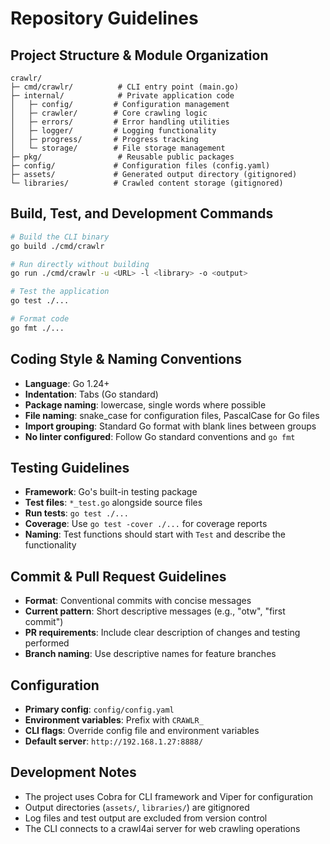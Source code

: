 # Repository Guidelines

## Project Structure & Module Organization

```
crawlr/
├─ cmd/crawlr/          # CLI entry point (main.go)
├─ internal/            # Private application code
│   ├─ config/         # Configuration management
│   ├─ crawler/        # Core crawling logic
│   ├─ errors/         # Error handling utilities
│   ├─ logger/         # Logging functionality
│   ├─ progress/       # Progress tracking
│   └─ storage/        # File storage management
├─ pkg/                 # Reusable public packages
├─ config/             # Configuration files (config.yaml)
├─ assets/             # Generated output directory (gitignored)
└─ libraries/          # Crawled content storage (gitignored)
```

## Build, Test, and Development Commands

```bash
# Build the CLI binary
go build ./cmd/crawlr

# Run directly without building
go run ./cmd/crawlr -u <URL> -l <library> -o <output>

# Test the application
go test ./...

# Format code
go fmt ./...
```

## Coding Style & Naming Conventions

- **Language**: Go 1.24+
- **Indentation**: Tabs (Go standard)
- **Package naming**: lowercase, single words where possible
- **File naming**: snake_case for configuration files, PascalCase for Go files
- **Import grouping**: Standard Go format with blank lines between groups
- **No linter configured**: Follow Go standard conventions and `go fmt`

## Testing Guidelines

- **Framework**: Go's built-in testing package
- **Test files**: `*_test.go` alongside source files
- **Run tests**: `go test ./...`
- **Coverage**: Use `go test -cover ./...` for coverage reports
- **Naming**: Test functions should start with `Test` and describe the functionality

## Commit & Pull Request Guidelines

- **Format**: Conventional commits with concise messages
- **Current pattern**: Short descriptive messages (e.g., "otw", "first commit")
- **PR requirements**: Include clear description of changes and testing performed
- **Branch naming**: Use descriptive names for feature branches

## Configuration

- **Primary config**: `config/config.yaml`
- **Environment variables**: Prefix with `CRAWLR_`
- **CLI flags**: Override config file and environment variables
- **Default server**: `http://192.168.1.27:8888/`

## Development Notes

- The project uses Cobra for CLI framework and Viper for configuration
- Output directories (`assets/`, `libraries/`) are gitignored
- Log files and test output are excluded from version control
- The CLI connects to a crawl4ai server for web crawling operations
